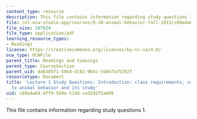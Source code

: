 ```yaml
---
content_type: resource
description: This file contains information regarding study questions 1.
file: /ol-ocw-studio-app/courses/9-20-animal-behavior-fall-2013/c09a4a6d4ff95b9e514dca32d2f5a609_MIT9_20F13_L1_Qs.pdf
file_size: 187824
file_type: application/pdf
learning_resource_types:
- Readings
license: https://creativecommons.org/licenses/by-nc-sa/4.0/
ocw_type: OCWFile
parent_title: Readings and Viewings
parent_type: CourseSection
parent_uid: da6385f1-59b4-dc82-965c-5d4e7a75292f
resourcetype: Document
title: 'Lecture 1 Study Questions: Introduction: class requirements, various approaches
  to animal behavior and its study'
uid: c09a4a6d-4ff9-5b9e-514d-ca32d2f5a609
---
```

This file contains information regarding study questions 1.